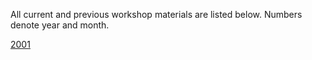 All current and previous workshop materials are listed below. Numbers denote year and month.

<a href='https://royfrancis.github.io/trial5/2001/'>2001</a>

